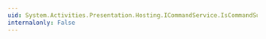 ```yaml
---
uid: System.Activities.Presentation.Hosting.ICommandService.IsCommandSupported(System.Int32)
internalonly: False
---
```

